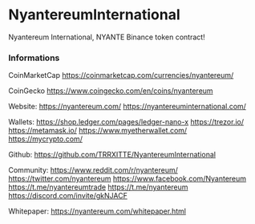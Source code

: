 # NyantereumInternational
 Nyantereum International, NYANTE Binance token contract!


### Informations

CoinMarketCap
https://coinmarketcap.com/currencies/nyantereum/

CoinGecko
https://www.coingecko.com/en/coins/nyantereum 



Website:
https://nyantereum.com/ 
https://nyantereuminternational.com/ 

Wallets:
https://shop.ledger.com/pages/ledger-nano-x
https://trezor.io/ 
https://metamask.io/ 
https://www.myetherwallet.com/ 
https://mycrypto.com/

Github:
https://github.com/TRRXITTE/NyantereumInternational

Community:
https://www.reddit.com/r/nyantereum/
https://twitter.com/nyantereum
https://www.facebook.com/Nyantereum
https://t.me/nyantereumtrade 
https://t.me/nyantereum
https://discord.com/invite/gkNJACF

Whitepaper:
https://nyantereum.com/whitepaper.html 
